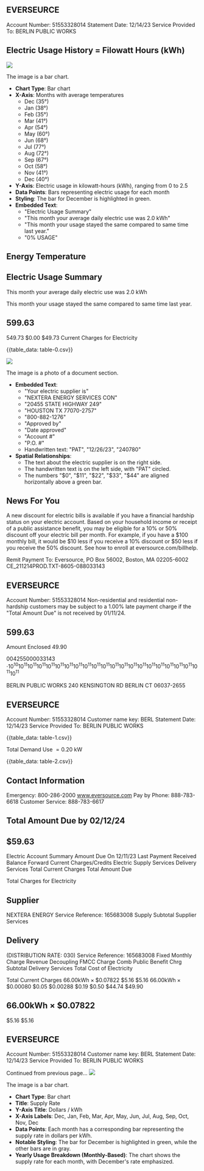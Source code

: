 ## EVERSEURCE

Account Number: 51553328014
Statement Date: 12/14/23
Service Provided To:
BERLIN PUBLIC WORKS

## Electric Usage History $=$ Filowatt Hours (kWh)

![](images/img-0.jpeg)

The image is a bar chart.

- **Chart Type**: Bar chart
- **X-Axis**: Months with average temperatures
  - Dec (35°)
  - Jan (38°)
  - Feb (35°)
  - Mar (41°)
  - Apr (54°)
  - May (60°)
  - Jun (68°)
  - Jul (77°)
  - Aug (72°)
  - Sep (67°)
  - Oct (58°)
  - Nov (41°)
  - Dec (40°)
- **Y-Axis**: Electric usage in kilowatt-hours (kWh), ranging from 0 to 2.5
- **Data Points**: Bars representing electric usage for each month
- **Styling**: The bar for December is highlighted in green.
- **Embedded Text**: 
  - "Electric Usage Summary"
  - "This month your average daily electric use was 2.0 kWh"
  - "This month your usage stayed the same compared to same time last year."
  - "0% USAGE"

## Energy Temperature

## Electric Usage Summary

This month your average daily electric use was 2.0 kWh

This month your usage stayed the same compared to same time last year.

## 599.63

$549.73$
\$0.00
\$49.73
Current Charges for Electricity

{{table_data: table-0.csv}}

![](images/img-1.jpeg)

The image is a photo of a document section.

- **Embedded Text**:
  - "Your electric supplier is"
  - "NEXTERA ENERGY SERVICES CON"
  - "20455 STATE HIGHWAY 249"
  - "HOUSTON TX 77070-2757"
  - "800-882-1276"
  - "Approved by"
  - "Date approved"
  - "Account #"
  - "P.O. #"
  - Handwritten text: "PAT", "12/26/23", "240780"
- **Spatial Relationships**:
  - The text about the electric supplier is on the right side.
  - The handwritten text is on the left side, with "PAT" circled.
  - The numbers "$0", "$11", "$22", "$33", "$44" are aligned horizontally above a green bar.

## News For You

A new discount for electric bills is available if you have a financial hardship status on your electric account. Based on your household income or receipt of a public assistance benefit, you may be eligible for a $10 \%$ or $50 \%$ discount off your electric bill per month. For example, if you have a $\$ 100$ monthly bill, it would be $\$ 10$ less if you receive a $10 \%$ discount or $\$ 50$ less if you receive the $50 \%$ discount. See how to enroll at eversource.com/billhelp.

Remit Payment To: Eversource, PO Box 56002, Boston, MA 02205-6002
CE_211214PROD.TXT-8605-088033143

## EVERSEURCE

Account Number: 51553328014
Non-residential and residential non-hardship customers may be subject to a $1.00 \%$ late payment charge if the "Total Amount Due" is not received by $01 / 11 / 24$.

## 599.63

Amount Enclosed
$49.90$

004255000033143
$\left.\cdot 10^{10} 10^{11} 10^{11} 10^{11} 10^{11} 10^{11} 10^{11} 10^{11} 10^{11} 10^{11} 10^{11} 10^{11} 10^{11} 10^{11} 10^{11} 10^{11} 10^{11} 10^{11} 10^{11} 10^{11} 10^{11} 10^{11}$

BERLIN PUBLIC WORKS
240 KENSINGTON RD
BERLIN CT 06037-2655

## EVERSEURCE

Account Number: 51553328014
Customer name key: BERL
Statement Date: 12/14/23
Service Provided To:
BERLIN PUBLIC WORKS

{{table_data: table-1.csv}}

Total Demand Use $=0.20 \mathrm{~kW}$

{{table_data: table-2.csv}}

## Contact Information

Emergency: 800-286-2000
www.eversource.com
Pay by Phone: 888-783-6618
Customer Service: 888-783-6617

## Total Amount Due by 02/12/24

## $59.63

Electric Account Summary
Amount Due On 12/11/23
Last Payment Received
Balance Forward
Current Charges/Credits
Electric Supply Services
Delivery Services
Total Current Charges
Total Amount Due

Total Charges for Electricity

## Supplier

NEXTERA ENERGY
Service Reference: 165683008
Supply
Subtotal Supplier Services

## Delivery

(DISTRIBUTION RATE: 030)
Service Reference: 165683008
Fixed Monthly Charge
Revenue Decoupling
FMCC Charge
Comb Public Benefit Chrg
Subtotal Delivery Services
Total Cost of Electricity

Total Current Charges
$66.00 \mathrm{kWh} \times \$ 0.07822$
$\$ 5.16$
$\$ 5.16$
$66.00 \mathrm{kWh} \times \$ 0.00080$
$\$ 0.05$
$\$ 0.00288$
$\$ 0.19$
$\$ 0.50$
$\$ 44.74$
$\$ 49.90$

## $66.00 \mathrm{kWh} \times \$ 0.07822$

$\$ 5.16$
$\$ 5.16$

## EVERSEURCE

Account Number: 51553328014
Customer name key: BERL
Statement Date: 12/14/23
Service Provided To:
BERLIN PUBLIC WORKS

Continued from previous page...
![](images/img-2.jpeg)

The image is a bar chart.

- **Chart Type**: Bar chart
- **Title**: Supply Rate
- **Y-Axis Title**: Dollars / kWh
- **X-Axis Labels**: Dec, Jan, Feb, Mar, Apr, May, Jun, Jul, Aug, Sep, Oct, Nov, Dec
- **Data Points**: Each month has a corresponding bar representing the supply rate in dollars per kWh.
- **Notable Styling**: The bar for December is highlighted in green, while the other bars are in gray.
- **Yearly Usage Breakdown (Monthly-Based)**: The chart shows the supply rate for each month, with December's rate emphasized.
